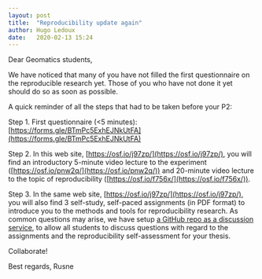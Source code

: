 ```yaml
---
layout: post
title:  "Reproducibility update again"
author: Hugo Ledoux
date:   2020-02-13 15:24
---
```


Dear Geomatics students,

We have noticed that many of you have not filled the first questionnaire on the reproducible research yet. Those of you who have not done it yet should do so as soon as possible. 

A quick reminder of all the steps that had to be taken before your P2:

Step 1. First questionnaire (<5 minutes): [https://forms.gle/BTmPc5ExhEJNkUtFA](https://forms.gle/BTmPc5ExhEJNkUtFA)

Step 2. In this web site, [https://osf.io/j97zp/](https://osf.io/j97zp/), you will find an introductory 5-minute video lecture to the experiment ([https://osf.io/pnw2q/](https://osf.io/pnw2q/)) and 20-minute video lecture to the topic of reproducibility ([https://osf.io/f756x/](https://osf.io/f756x/)). 

Step 3. In the same web site, [https://osf.io/j97zp/](https://osf.io/j97zp/), you will also find 3 self-study, self-paced assignments (in PDF format) to introduce you to the methods and tools for reproducibility research. 
As common questions may arise, we have setup [a GitHub repo as a discussion service](https://github.com/erasmus-mundus-geotech-master/reproducibility-self-assessment), to allow all students to discuss questions with regard to the assignments and the reproducibility self-assessment for your thesis.

Collaborate!

Best regards,
Rusne